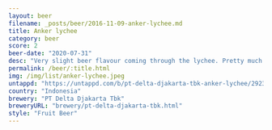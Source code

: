 ```yaml
---
layout: beer
filename: _posts/beer/2016-11-09-anker-lychee.md
title: Anker lychee
category: beer
score: 2
beer-date: "2020-07-31"
desc: "Very slight beer flavour coming through the lychee. Pretty much a waste of time considering the low ABV"
permalink: /beer/:title.html
img: /img/list/anker-lychee.jpeg
untappd: "https://untappd.com/b/pt-delta-djakarta-tbk-anker-lychee/2923862"
country: "Indonesia"
brewery: "PT Delta Djakarta Tbk"
breweryURL: "brewery/pt-delta-djakarta-tbk.html"
style: "Fruit Beer"
---
```

